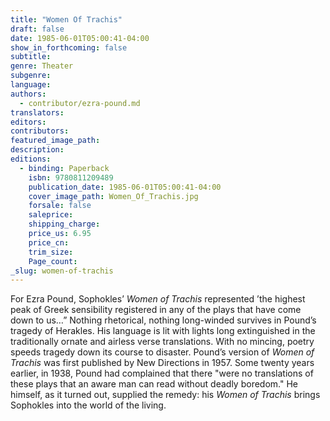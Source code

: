 ```yaml
---
title: "Women Of Trachis"
draft: false
date: 1985-06-01T05:00:41-04:00
show_in_forthcoming: false
subtitle:
genre: Theater
subgenre:
language:
authors:
  - contributor/ezra-pound.md
translators:
editors:
contributors:
featured_image_path:
description:
editions:
  - binding: Paperback
    isbn: 9780811209489
    publication_date: 1985-06-01T05:00:41-04:00
    cover_image_path: Women_Of_Trachis.jpg
    forsale: false
    saleprice:
    shipping_charge:
    price_us: 6.95
    price_cn:
    trim_size:
    Page_count:
_slug: women-of-trachis
---
```


For Ezra Pound, Sophokles’ _Women of Trachis_ represented ’the highest peak of Greek sensibility registered in any of the plays that have come down to us…” Nothing rhetorical, nothing long-winded survives in Pound’s tragedy of Herakles. His language is lit with lights long extinguished in the traditionally ornate and airless verse translations. With no mincing, poetry speeds tragedy down its course to disaster. Pound’s version of _Women of Trachis_ was first published by New Directions in 1957. Some twenty years earlier, in 1938, Pound had complained that there "were no translations of these plays that an aware man can read without deadly boredom." He himself, as it turned out, supplied the remedy: his _Women of Trachis_ brings Sophokles into the world of the living.

